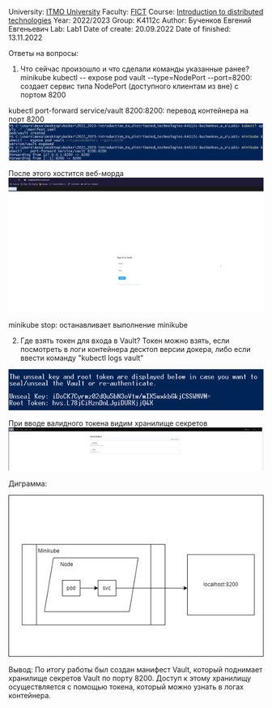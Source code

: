 University: [ITMO University](https://itmo.ru/ru/)
Faculty: [FICT](https://fict.itmo.ru)
Course: [Introduction to distributed technologies](https://github.com/itmo-ict-faculty/introduction-to-distributed-technologies)
Year: 2022/2023
Group: K4112c
Author: Бученков Евгений Евгеньевич
Lab: Lab1
Date of create: 20.09.2022
Date of finished: 13.11.2022

Ответы на вопросы:

1. Что сейчас произошло и что сделали команды указанные ранее? 
minikube kubectl -- expose pod vault --type=NodePort --port=8200: создает сервис типа NodePort (доступного клиентам из вне) с портом 8200

kubectl port-forward service/vault 8200:8200: перевод контейнера на порт 8200
![Image text](https://github.com/eugenebuch/2022_2023-introduction_to_distributed_technologies-k4112c-buchenkov_e_e/blob/master/Lab1/2022-11-13_18-27.png)

После этого хостится веб-морда
![Image text](https://github.com/eugenebuch/2022_2023-introduction_to_distributed_technologies-k4112c-buchenkov_e_e/blob/master/Lab1/2022-11-13_18-27_1.png)

minikube stop: останавливает выполнение minikube

2. Где взять токен для входа в Vault?
Токен можно взять, если посмотреть в логи контейнера десктоп версии докера, либо если ввести команду "kubectl logs vault"

![Image text](https://github.com/eugenebuch/2022_2023-introduction_to_distributed_technologies-k4112c-buchenkov_e_e/blob/master/Lab1/2022-11-13_18-29.png)

При вводе валидного токена видим хранилище секретов
![Image text](https://github.com/eugenebuch/2022_2023-introduction_to_distributed_technologies-k4112c-buchenkov_e_e/blob/master/Lab1/2022-11-13_18-29_1.png)

Диграмма:

![Image text](https://github.com/eugenebuch/2022_2023-introduction_to_distributed_technologies-k4112c-buchenkov_e_e/blob/master/Lab1/Diagram.png)

Вывод:
По итогу работы был создан манифест Vault, который поднимает хранилище секретов Vault по порту 8200. Доступ к этому хранилищу осуществляется с помощью токена, который можно узнать в логах контейнера.
